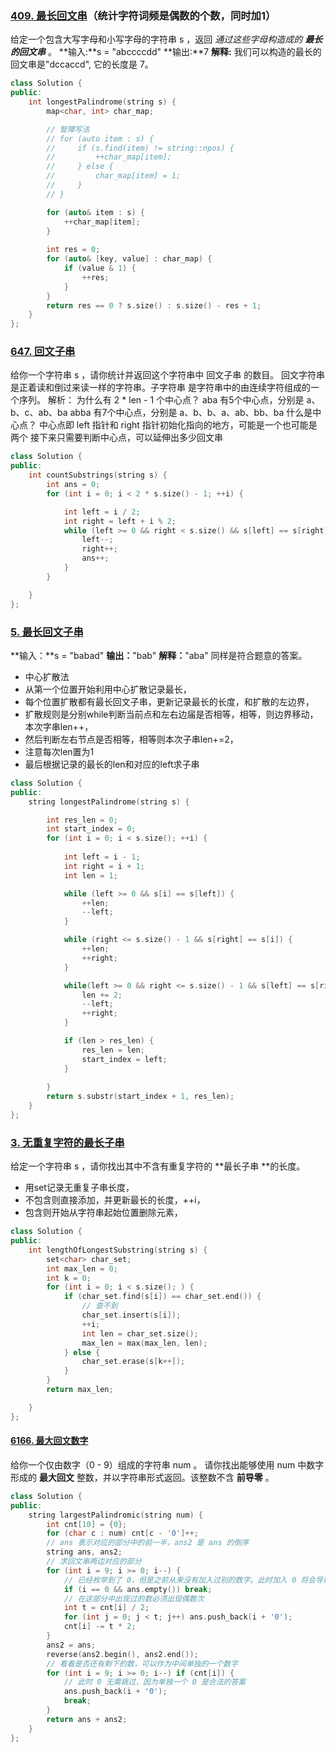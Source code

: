 ### [409. 最长回文串](https://leetcode.cn/problems/longest-palindrome/)（统计字符词频是偶数的个数，同时加1）
给定一个包含大写字母和小写字母的字符串 s ，返回 _通过这些字母构造成的 **最长的回文串**_ 。
**输入:**s = "abccccdd" **输出:**7 **解释:** 我们可以构造的最长的回文串是"dccaccd", 它的长度是 7。
```cpp
class Solution {
public:
    int longestPalindrome(string s) {
        map<char, int> char_map;

        // 智障写法
        // for (auto item : s) {
        //     if (s.find(item) != string::npos) {
        //         ++char_map[item];
        //     } else {
        //         char_map[item] = 1;
        //     }
        // }

        for (auto& item : s) {
            ++char_map[item];
        }
        
        int res = 0;
        for (auto& [key, value] : char_map) {
            if (value & 1) {
                ++res;
            }
        }
        return res == 0 ? s.size() : s.size() - res + 1;
    }
};
```
### [647. 回文子串](https://leetcode.cn/problems/palindromic-substrings/)
给你一个字符串 s ，请你统计并返回这个字符串中 回文子串 的数目。
回文字符串 是正着读和倒过来读一样的字符串。子字符串 是字符串中的由连续字符组成的一个序列。
解析：
为什么有 2 * len - 1 个中心点？
aba 有5个中心点，分别是 a、b、c、ab、ba
abba 有7个中心点，分别是 a、b、b、a、ab、bb、ba
什么是中心点？
中心点即 left 指针和 right 指针初始化指向的地方，可能是一个也可能是两个
接下来只需要判断中心点，可以延伸出多少回文串
```cpp
class Solution {
public:
    int countSubstrings(string s) {
        int ans = 0;
        for (int i = 0; i < 2 * s.size() - 1; ++i) {

            int left = i / 2;
            int right = left + i % 2;
            while (left >= 0 && right < s.size() && s[left] == s[right]) {
                left--;
                right++;
                ans++;
            }
        }

    }
};
```
### [5. 最长回文子串](https://leetcode.cn/problems/longest-palindromic-substring/)
**输入：**s = "babad" **输出：**"bab" **解释：**"aba" 同样是符合题意的答案。

- 中心扩散法
- 从第一个位置开始利用中心扩散记录最长，
- 每个位置扩散都有最长回文子串，更新记录最长的长度，和扩散的左边界，
- 扩散规则是分别while判断当前点和左右边届是否相等，相等，则边界移动，本次字串len++，
- 然后判断左右节点是否相等，相等则本次子串len+=2，
- 注意每次len置为1
- 最后根据记录的最长的len和对应的left求子串
```cpp
class Solution {
public:
    string longestPalindrome(string s) {

        int res_len = 0;
        int start_index = 0;
        for (int i = 0; i < s.size(); ++i) {
            
            int left = i - 1;
            int right = i + 1;
            int len = 1;

            while (left >= 0 && s[i] == s[left]) {
                ++len;
                --left;
            }

            while (right <= s.size() - 1 && s[right] == s[i]) {
                ++len;
                ++right;
            }

            while(left >= 0 && right <= s.size() - 1 && s[left] == s[right]) {
                len += 2;
                --left;
                ++right;
            }

            if (len > res_len) {
                res_len = len;
                start_index = left;
            }
            
        }
        return s.substr(start_index + 1, res_len);
    }
};
```
### [3. 无重复字符的最长子串](https://leetcode.cn/problems/longest-substring-without-repeating-characters/)
给定一个字符串 s ，请你找出其中不含有重复字符的 **最长子串 **的长度。

- 用set记录无重复子串长度，
- 不包含则直接添加，并更新最长的长度，++i，
- 包含则开始从字符串起始位置删除元素，
```cpp
class Solution {
public:
    int lengthOfLongestSubstring(string s) {
        set<char> char_set;
        int max_len = 0;
        int k = 0;
        for (int i = 0; i < s.size(); ) {
            if (char_set.find(s[i]) == char_set.end()) {
                // 查不到
                char_set.insert(s[i]);
                ++i;
                int len = char_set.size();
                max_len = max(max_len, len);
            } else {
                char_set.erase(s[k++]);
            }
        }
        return max_len;

    }
};
```
#### [6166. 最大回文数字](https://leetcode.cn/problems/largest-palindromic-number/)
给你一个仅由数字（0 - 9）组成的字符串 num 。
请你找出能够使用 num 中数字形成的 **最大回文** 整数，并以字符串形式返回。该整数不含 **前导零** 。
```cpp
class Solution {
public:
    string largestPalindromic(string num) {
        int cnt[10] = {0};
        for (char c : num) cnt[c - '0']++;
        // ans 表示对应的部分中的前一半，ans2 是 ans 的倒序
        string ans, ans2;
        // 求回文串两边对应的部分
        for (int i = 9; i >= 0; i--) {
            // 已经枚举到了 0，但是之前从来没有加入过别的数字。此时加入 0 将会导致前导 0，因此直接结束。
            if (i == 0 && ans.empty()) break;
            // 在这部分中出现过的数必须出现偶数次
            int t = cnt[i] / 2;
            for (int j = 0; j < t; j++) ans.push_back(i + '0');
            cnt[i] -= t * 2;
        }
        ans2 = ans;
        reverse(ans2.begin(), ans2.end());
        // 看看是否还有剩下的数，可以作为中间单独的一个数字
        for (int i = 9; i >= 0; i--) if (cnt[i]) {
            // 此时 0 无需跳过，因为单独一个 0 是合法的答案
            ans.push_back(i + '0');
            break;
        }
        return ans + ans2;
    }
};
```
